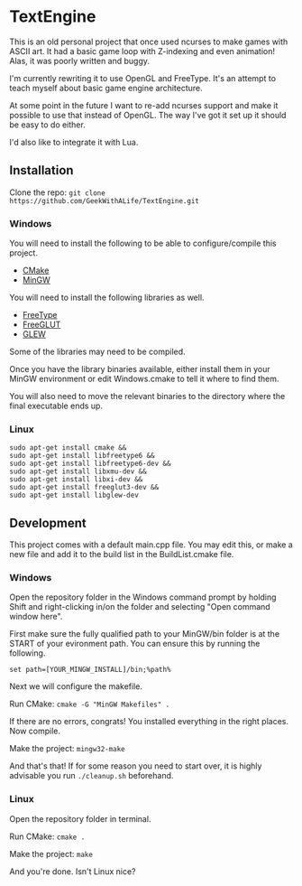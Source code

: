 # TextEngine

This is an old personal project that once used ncurses to make games with ASCII art. It had a basic game loop with Z-indexing and even animation! Alas, it was poorly written and buggy.

I'm currently rewriting it to use OpenGL and FreeType. It's an attempt to teach myself about basic game engine architecture.

At some point in the future I want to re-add ncurses support and make it possible to use that instead of OpenGL. The way I've got it set up it should be easy to do either.

I'd also like to integrate it with Lua.

## Installation

Clone the repo: `git clone https://github.com/GeekWithALife/TextEngine.git`

### Windows

You will need to install the following to be able to configure/compile this project.

- [CMake](http://www.cmake.org/)
- [MinGW](http://www.mingw.org/)

You will need to install the following libraries as well.

- [FreeType](http://freetype.org/)
- [FreeGLUT](http://freeglut.sourceforge.net/)
- [GLEW](http://glew.sourceforge.net/)

Some of the libraries may need to be compiled.

Once you have the library binaries available, either install them in your MinGW environment or edit Windows.cmake to tell it where to find them.

You will also need to move the relevant binaries to the directory where the final executable ends up.

### Linux

```shell
sudo apt-get install cmake &&
sudo apt-get install libfreetype6 &&
sudo apt-get install libfreetype6-dev &&
sudo apt-get install libxmu-dev &&
sudo apt-get install libxi-dev &&
sudo apt-get install freeglut3-dev &&
sudo apt-get install libglew-dev
```

## Development

This project comes with a default main.cpp file. You may edit this, or make a new file and add it to the build list in the BuildList.cmake file.

### Windows

Open the repository folder in the Windows command prompt by holding Shift and right-clicking in/on the folder and selecting "Open command window here".

First make sure the fully qualified path to your MinGW/bin folder is at the START of your evironment path. You can ensure this by running the following.

`set path=[YOUR_MINGW_INSTALL]/bin;%path%`

Next we will configure the makefile.

Run CMake: `cmake -G "MinGW Makefiles" .`

If there are no errors, congrats! You installed everything in the right places. Now compile.

Make the project: `mingw32-make`

And that's that! If for some reason you need to start over, it is highly advisable you run `./cleanup.sh` beforehand.

### Linux

Open the repository folder in terminal.

Run CMake: `cmake .`

Make the project: `make`

And you're done. Isn't Linux nice?
